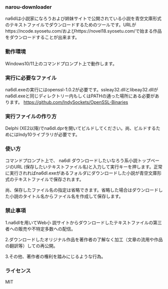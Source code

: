 ### narou-downloader
na6dlは小説家になろうおよび姉妹サイトで公開されている小説を青空文庫形式のテキストファイルでダウンロードするためのツールです。URLがhttps://ncode.syosetu.com/およびhttps://novel18.syosetu.com/で始まる作品をダウンロードすることが出来ます。

### 動作環境
Windows10/11上のコマンドプロンプト上で動作します。

### 実行に必要なファイル
na6dl.exeの実行にはopenssl-1.0.2が必要です。ssleay32.dllとlibeay32.dllがna6dl.exeと同じディレクトリー内もしくはPATHの通った場所にある必要があります。
https://github.com/IndySockets/OpenSSL-Binaries

### 実行ファイルの作り方
Delphi (XE2以降)でna6dl.dprを開いてビルドしてください。尚、ビルドするためにはIndy10ライブラリが必要です。

### 使い方
コマンドプロンプト上で、
na6dl ダウンロードしたいなろう系小説トップページのURL (保存したいテキストファイル名)と入力して実行キーを押します。正常に実行されればna6dl.exeがあるフォルダにダウンロードした小説が青空文庫形式のテキストファイルで保存されます。

尚、保存したファイル名の指定は省略できます。省略した場合はダウンロードした小説のタイトル名からファイル名を作成して保存します。

### 禁止事項
1.na6dlを用いてWeb小 説サイトからダウンロードしたテキストファイルの第三者への販売や不特定多数への配信。 

2.ダウンロードしたオリジナル作品を著作者の了解なく加工（文章の流用や作品の翻訳等）しての再公開。 

3.その他、著作者の権利を踏みにじるような行為。 


### ライセンス
MIT
